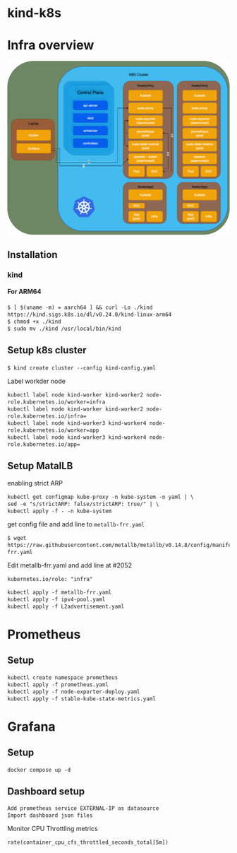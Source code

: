 # kind-k8s


# Infra overview
![kind-infra](kind-infra.png "kind-infra")

## Installation
### kind
#### For ARM64
```
$ [ $(uname -m) = aarch64 ] && curl -Lo ./kind https://kind.sigs.k8s.io/dl/v0.24.0/kind-linux-arm64
$ chmod +x ./kind
$ sudo mv ./kind /usr/local/bin/kind
```
## Setup k8s cluster
`$ kind create cluster --config kind-config.yaml`

Label workder node
```
kubectl label node kind-worker kind-worker2 node-role.kubernetes.io/worker=infra
kubectl label node kind-worker kind-worker2 node-role.kubernetes.io/infra=
kubectl label node kind-worker3 kind-worker4 node-role.kubernetes.io/worker=app
kubectl label node kind-worker3 kind-worker4 node-role.kubernetes.io/app=
```
## Setup MatalLB
enabling strict ARP
```
kubectl get configmap kube-proxy -n kube-system -o yaml | \
sed -e "s/strictARP: false/strictARP: true/" | \
kubectl apply -f - -n kube-system
```


get config file and add line to `metallb-frr.yaml`
``` 
$ wget https://raw.githubusercontent.com/metallb/metallb/v0.14.8/config/manifests/metallb-frr.yaml
```

Edit metallb-frr.yaml and add line at #2052
``` 
kubernetes.io/role: "infra"
```

```
kubectl apply -f metallb-frr.yaml
kubectl apply -f ipv4-pool.yaml
kubectl apply -f L2advertisement.yaml 
```



# Prometheus

## Setup
```
kubectl create namespace prometheus
kubectl apply -f prometheus.yaml
kubectl apply -f node-exporter-deploy.yaml
kubectl apply -f stable-kube-state-metrics.yaml
```


# Grafana

## Setup
```
docker compose up -d
```

## Dashboard setup
```
Add prometheus service EXTERNAL-IP as datasource
Import dashboard json files
```

Monitor CPU Throttling metrics

```
rate(container_cpu_cfs_throttled_seconds_total[5m])
```